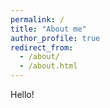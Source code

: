 ```yaml
---
permalink: /
title: "About me"
author_profile: true
redirect_from: 
  - /about/
  - /about.html
---
```


Hello!